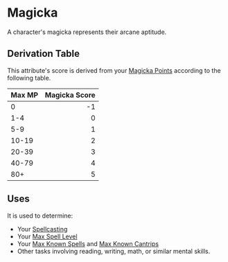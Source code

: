 # Magicka

A character's magicka represents their arcane aptitude.

## Derivation Table

This attribute's score is derived from your [Magicka Points](../Point%20Pools/Magicka%20Points.md) according to the following table.

| Max MP | Magicka Score |
| ------ | ------------: |
| 0      |            -1 |
| 1-4    |             0 |
| 5-9    |             1 |
| 10-19  |             2 |
| 20-39  |             3 |
| 40-79  |             4 |
| 80+    |             5 |

## Uses

It is used to determine:

- Your [Spellcasting](../../Magic/Spellcasting/Spellcasting.md)
- Your [Max Spell Level](../../Magic/Spells/Spell%20Level.md#Max%20Spell%20Level)
- Your [Max Known Spells](../../Magic/Spellcasting/Spell%20Learning/Known%20Spells.md#Max%20Known%20Spells) and [Max Known Cantrips](../../Magic/Spellcasting/Spell%20Learning/Known%20Cantrips.md#Max%20Known%20Cantrips)
- Other tasks involving reading, writing, math, or similar mental skills.
